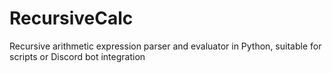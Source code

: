 # RecursiveCalc
Recursive arithmetic expression parser and evaluator in Python, suitable for scripts or Discord bot integration
